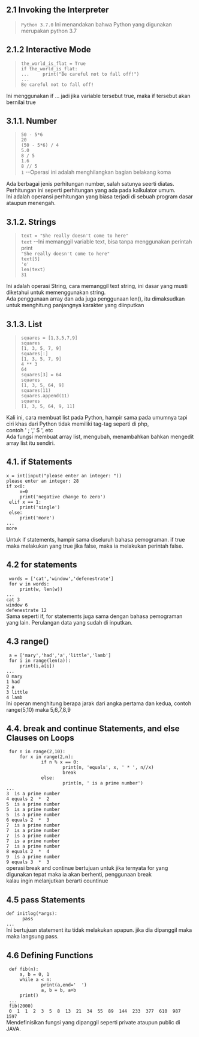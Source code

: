 ## 2.1 Invoking the Interpreter
> `Python 3.7.0`
Ini menandakan bahwa Python yang digunakan merupakan python 3.7

## 2.1.2 Interactive Mode 
> `the_world_is_flat = True`<br>
`if the_world_is_flat:`<br>
`...     print("Be careful not to fall off!")`<br>
`... `<br>
`Be careful not to fall off!`

Ini menggunakan if ... jadi jika variable tersebut true, maka if tersebut akan bernilai true

## 3.1.1. Number
> `50 - 5*6`<br>
`20`<br>
`(50 - 5*6) / 4`<br>
`5.0`<br>
`8 / 5`<br>
`1.6`<br>
`8 // 5`<br>
`1` --Operasi ini adalah menghilangkan bagian belakang koma<br>

Ada berbagai jenis perhitungan number, salah satunya seerti diatas. <br>
Perhitungan ini seperti perhitungan yang ada pada kalkulator umum. <br>
Ini adalah operansi perhitungan yang biasa terjadi di sebuah program dasar ataupun menengah.

## 3.1.2. Strings
> `text = "She really doesn't come to here"`<br>
`text` --Ini memanggil variable text, bisa tanpa menggunakan perintah print<br>
`"She really doesn't come to here"`<br>
`text[5]`<br>
`'e'`<br>
`len(text)`<br>
`31`<br>

Ini adalah operasi String, cara memanggil text string, ini dasar yang musti diketahui untuk memenggunakan string.<br> 
Ada penggunaan array dan ada juga penggunaan len(), itu dimaksudkan untuk menghitung panjangnya karakter yang diinputkan<br>

## 3.1.3. List
> `squares = [1,3,5,7,9]`<br>
`squares`<br>
`[1, 3, 5, 7, 9]`<br>
`squares[:]`<br>
`[1, 3, 5, 7, 9]`<br>
`4 ** 3`<br>
`64`<br>
`squares[3] = 64`<br>
`squares`<br>
`[1, 3, 5, 64, 9]`<br>
`squares(11)`<br>
`squares.append(11)`<br>
`squares`<br>
`[1, 3, 5, 64, 9, 11]`<br>

Kali ini, cara membuat list pada Python, hampir sama pada umumnya tapi ciri khas dari Python tidak memiliki tag-tag seperti di php, <br>
contoh ' ; ',' $ ', etc<br>
Ada fungsi membuat array list, mengubah, menambahkan bahkan mengedit array list itu sendiri. <br>

## 4.1. if Statements
`x = int(input("please enter an integer: "))`<br>
`please enter an integer: 28`<br>
`if x<0:`<br>
`     x=0`<br>
`     print('negative change to zero')`<br>
` elif x == 1:`<br>
`     print('single')`<br>
` else:`<br>
`     print('more')`<br>
`...`<br>
`more`<br>

Untuk if statements, hampir sama diseluruh bahasa pemograman. if true maka melakukan yang true jika false, maka ia melakukan perintah false.<br>

## 4.2 for statements
` words = ['cat','window','defenestrate']`<br>
` for w in words:`<br>
`     print(w, len(w))`<br>
`...`<br>
`cat 3`<br>
`window 6`<br>
`defenestrate 12`<br>
Sama seperti if, for statements juga sama dengan bahasa pemograman yang lain. Perulangan data yang sudah di inputkan.<br>

## 4.3 range()
` a = ['mary','had','a','little','lamb']`<br>
` for i in range(len(a)):`<br>
`     print(i,a[i])`<br>
`...`<br>
`0 mary`<br>
`1 had`<br>
`2 a`<br>
`3 little`<br>
`4 lamb`<br>
Ini operan menghitung berapa jarak dari angka pertama dan kedua, contoh range(5,10) maka 5,6,7,8,9<br>

## 4.4. break and continue Statements, and else Clauses on Loops
` for n in range(2,10):`<br>
`     for x in range(2,n):`<br>
`             if n % x == 0:`<br>
`                     print(n, 'equals', x, ' * ', n//x)`<br>
`                     break`<br>
`             else:`<br>
`                     print(n, ' is a prime number')`<br>
`...`<br>
`3  is a prime number`<br>
`4 equals 2  *  2`<br>
`5  is a prime number`<br>
`5  is a prime number`<br>
`5  is a prime number`<br>
`6 equals 2  *  3`<br>
`7  is a prime number`<br>
`7  is a prime number`<br>
`7  is a prime number`<br>
`7  is a prime number`<br>
`7  is a prime number`<br>
`8 equals 2  *  4`<br>
`9  is a prime number`<br>
`9 equals 3  *  3`<br>
operasi break and continue bertujuan untuk jika ternyata for yang digunakan tepat maka ia akan berhenti, penggunaan break <br>
kalau ingin melanjutkan berarti countinue <br>

## 4.5 pass Statements
`def initlog(*args):`<br>
`      pass`<br>
`...`<br>
Ini bertujuan statement itu tidak melakukan apapun. jika dia dipanggil maka maka langsung pass.<br>

## 4.6 Defining Functions
` def fib(n):`<br>
`     a, b = 0, 1`<br>
`     while a < n:`<br>
`             print(a,end='  ')`<br>
`             a, b = b, a+b`<br>
`     print()`<br>
` ...`<br>
` fib(2000)`<br>
` 0  1  1  2  3  5  8  13  21  34  55  89  144  233  377  610  987  1597`<br>
Mendefinisikan fungsi yang dipanggil seperti private ataupun public di JAVA.<br>
